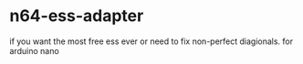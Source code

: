 # n64-ess-adapter
if you want the most free ess ever or need to fix non-perfect diagionals. for arduino nano

